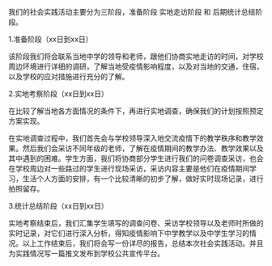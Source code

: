 我们的社会实践活动主要分为三阶段，准备阶段 实地走访阶段 和 后期统计总结阶段。

1.准备阶段（xx日到xx日）

该阶段我们将会联系当地中学的领导和老师，跟他们协商实地走访的时间，对学校周边环境进行详细的调研，了解当地受疫情影响程度，以及对当地的交通，住宿，以及学校的应对措施进行充分的了解。

2.实地考察阶段（xx日到xx日）

在比较了解当地各方面情况的条件下，再进行实地调查，确保我们的计划按照预定方案实现。

在实地调查过程中，我们首先会与学校领导深入地交流疫情下的教学秩序和教学效果。然后我们会采访不同年级的老师，了解在疫情期间的教学办法、教学效果以及其中遇到的困难。学生方面，我们将协商部分学生进行我们的问卷调查采访，也会在学校周边对一些路过的学生进行现场采访，采访内容主要是他们在疫情期间学习，生活个人方面的安排，有一个比较清晰的初步了解，做好实时现场记录，进行拍照留存。

3.统计总结阶段（xx日到xx日）

实地考察结束后，我们汇集学生填写的调查问卷、采访学校领导以及老师时所做的实时记录，对它们进行深入分析，得知疫情影响下中学教学以及中学生学习的情况。以上工作结束后，我们将会写一份详尽的报告，总结本次社会实践活动。并且为实践情况写一篇推文发布到学校公共宣传平台。


